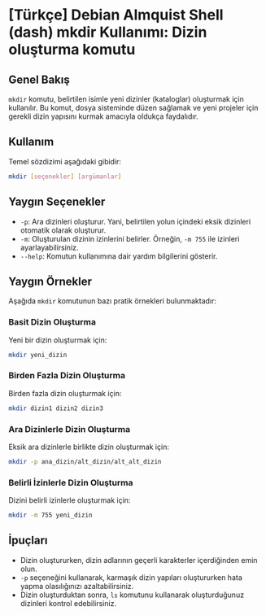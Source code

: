 # [Türkçe] Debian Almquist Shell (dash) mkdir Kullanımı: Dizin oluşturma komutu

## Genel Bakış
`mkdir` komutu, belirtilen isimle yeni dizinler (kataloglar) oluşturmak için kullanılır. Bu komut, dosya sisteminde düzen sağlamak ve yeni projeler için gerekli dizin yapısını kurmak amacıyla oldukça faydalıdır.

## Kullanım
Temel sözdizimi aşağıdaki gibidir:

```bash
mkdir [seçenekler] [argümanlar]
```

## Yaygın Seçenekler
- `-p`: Ara dizinleri oluşturur. Yani, belirtilen yolun içindeki eksik dizinleri otomatik olarak oluşturur.
- `-m`: Oluşturulan dizinin izinlerini belirler. Örneğin, `-m 755` ile izinleri ayarlayabilirsiniz.
- `--help`: Komutun kullanımına dair yardım bilgilerini gösterir.

## Yaygın Örnekler
Aşağıda `mkdir` komutunun bazı pratik örnekleri bulunmaktadır:

### Basit Dizin Oluşturma
Yeni bir dizin oluşturmak için:
```bash
mkdir yeni_dizin
```

### Birden Fazla Dizin Oluşturma
Birden fazla dizin oluşturmak için:
```bash
mkdir dizin1 dizin2 dizin3
```

### Ara Dizinlerle Dizin Oluşturma
Eksik ara dizinlerle birlikte dizin oluşturmak için:
```bash
mkdir -p ana_dizin/alt_dizin/alt_alt_dizin
```

### Belirli İzinlerle Dizin Oluşturma
Dizini belirli izinlerle oluşturmak için:
```bash
mkdir -m 755 yeni_dizin
```

## İpuçları
- Dizin oluştururken, dizin adlarının geçerli karakterler içerdiğinden emin olun.
- `-p` seçeneğini kullanarak, karmaşık dizin yapıları oluştururken hata yapma olasılığınızı azaltabilirsiniz.
- Dizin oluşturduktan sonra, `ls` komutunu kullanarak oluşturduğunuz dizinleri kontrol edebilirsiniz.